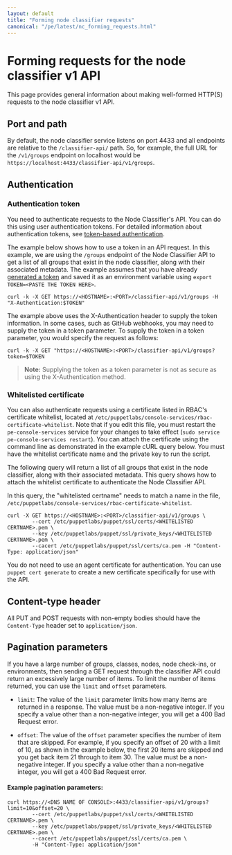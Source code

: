 ```yaml
---
layout: default
title: "Forming node classifier requests"
canonical: "/pe/latest/nc_forming_requests.html"
---
```


# Forming requests for the node classifier v1 API

This page provides general information about making well-formed HTTP(S) requests to the node classifier v1 API.

## Port and path

By default, the node classifier service listens on port 4433 and all endpoints are relative to the `/classifier-api/` path. So, for example, the full URL for the `/v1/groups` endpoint on localhost would be `https://localhost:4433/classifier-api/v1/groups`.

## Authentication

### Authentication token

You need to authenticate requests to the Node Classifier's API. You can do this using user authentication tokens. For detailed information about authentication tokens, see [token-based authentication](./rbac_token_auth.html).

The example below shows how to use a token in an API request. In this example, we are using the `/groups` endpoint of the Node Classifier API to get a list of all groups that exist in the node classifier, along with their associated metadata. The example assumes that you have already [generated a token](./rbac_token_auth.html#generating-a-token) and saved it as an environment variable using `export TOKEN=<PASTE THE TOKEN HERE>`.

    curl -k -X GET https://<HOSTNAME>:<PORT>/classifier-api/v1/groups -H "X-Authentication:$TOKEN"

The example above uses the X-Authentication header to supply the token information. In some cases, such as GitHub webhooks, you may need to supply the token in a token parameter. To supply the token in a token parameter, you would specify the request as follows:

    curl -k -X GET "https://<HOSTNAME>:<PORT>/classifier-api/v1/groups?token=$TOKEN

> **Note:** Supplying the token as a token parameter is not as secure as using the X-Authentication method.

### Whitelisted certificate

You can also authenticate requests using a certificate listed in RBAC's certificate whitelist, located at `/etc/puppetlabs/console-services/rbac-certificate-whitelist`. Note that if you edit this file, you must restart the `pe-console-services` service for your changes to take effect (`sudo service pe-console-services restart`). You can attach the certificate using the command line as demonstrated in the example cURL query below. You must have the whitelist certificate name and the private key to run the script.

The following query will return a list of all groups that exist in the node classifier, along with their associated metadata. This query shows how to attach the whitelist certificate to authenticate the Node Classifier API.

In this query, the "whitelisted certname" needs to match a name in the file, `/etc/puppetlabs/console-services/rbac-certificate-whitelist`.

```
curl -X GET https://<HOSTNAME>:<PORT>/classifier-api/v1/groups \
		--cert /etc/puppetlabs/puppet/ssl/certs/<WHITELISTED CERTNAME>.pem \
		--key /etc/puppetlabs/puppet/ssl/private_keys/<WHITELISTED CERTNAME>.pem \
		--cacert /etc/puppetlabs/puppet/ssl/certs/ca.pem -H "Content-Type: application/json"
```

You do not need to use an agent certificate for authentication. You can use `puppet cert generate` to create a new certificate specifically for use with the API.

## Content-type header

All PUT and POST requests with non-empty bodies should have the `Content-Type` header set to `application/json`.

## Pagination parameters

If you have a large number of groups, classes, nodes, node check-ins, or environments, then sending a GET request through the classifier API could return an excessively large number of items. To limit the number of items returned, you can use the `limit` and `offset` parameters.

* `limit`: The value of the `limit` parameter limits how many items are returned in a response. The value must be a non-negative integer. If you specify a value other than a non-negative integer, you will get a 400 Bad Request error.

* `offset`: The value of the `offset` parameter specifies the number of item that are skipped. For example, if you specify an offset of 20 with a limit of 10, as shown in the example below, the first 20 items are skipped and you get back item 21 through to item 30. The value must be a non-negative integer. If you specify a value other than a non-negative integer, you will get a 400 Bad Request error.

#### Example pagination parameters:

```
curl https://<DNS NAME OF CONSOLE>:4433/classifier-api/v1/groups?limit=10&offset=20 \
		--cert /etc/puppetlabs/puppet/ssl/certs/<WHITELISTED CERTNAME>.pem \
		--key /etc/puppetlabs/puppet/ssl/private_keys/<WHITELISTED CERTNAME>.pem \
		--cacert /etc/puppetlabs/puppet/ssl/certs/ca.pem \
		-H "Content-Type: application/json"
```